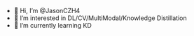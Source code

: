 - 👋 Hi, I’m @JasonCZH4
- 👀 I’m interested in DL/CV/MultiModal/Knowledge Distillation
- 🌱 I’m currently learning KD


<!---
JasonCZH4/JasonCZH4 is a ✨ special ✨ repository because its `README.md` (this file) appears on your GitHub profile.
You can click the Preview link to take a look at your changes.
--->
